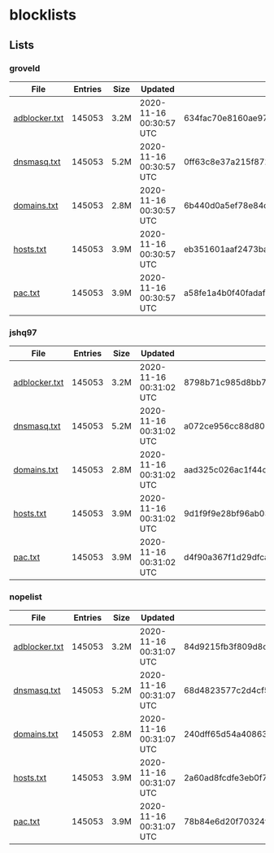 # blocklists

## Lists

### groveld

|File|Entries|Size|Updated|Hash|
|-|-|-|-|-|
|[adblocker.txt](https://raw.githubusercontent.com/groveld/blocklists/lists/groveld/adblocker.txt)|145053|3.2M|2020-11-16 00:30:57 UTC|634fac70e8160ae976e68070ba83b142844697c9|
|[dnsmasq.txt](https://raw.githubusercontent.com/groveld/blocklists/lists/groveld/dnsmasq.txt)|145053|5.2M|2020-11-16 00:30:57 UTC|0ff63c8e37a215f87226429e1383a8a85baa1a0a|
|[domains.txt](https://raw.githubusercontent.com/groveld/blocklists/lists/groveld/domains.txt)|145053|2.8M|2020-11-16 00:30:57 UTC|6b440d0a5ef78e84d88f645989678762787bc65e|
|[hosts.txt](https://raw.githubusercontent.com/groveld/blocklists/lists/groveld/hosts.txt)|145053|3.9M|2020-11-16 00:30:57 UTC|eb351601aaf2473badd571f202b8da01d8b36fa2|
|[pac.txt](https://raw.githubusercontent.com/groveld/blocklists/lists/groveld/pac.txt)|145053|3.9M|2020-11-16 00:30:57 UTC|a58fe1a4b0f40fadaf15a101c3d54afe8443ca0f|

### jshq97

|File|Entries|Size|Updated|Hash|
|-|-|-|-|-|
|[adblocker.txt](https://raw.githubusercontent.com/groveld/blocklists/lists/jshq97/adblocker.txt)|145053|3.2M|2020-11-16 00:31:02 UTC|8798b71c985d8bb71ef8c5b87e1f9ccd773ef269|
|[dnsmasq.txt](https://raw.githubusercontent.com/groveld/blocklists/lists/jshq97/dnsmasq.txt)|145053|5.2M|2020-11-16 00:31:02 UTC|a072ce956cc88d805bd8fb5d2f5582c616b88967|
|[domains.txt](https://raw.githubusercontent.com/groveld/blocklists/lists/jshq97/domains.txt)|145053|2.8M|2020-11-16 00:31:02 UTC|aad325c026ac1f44c8e7d8e4e4e740bd0071438e|
|[hosts.txt](https://raw.githubusercontent.com/groveld/blocklists/lists/jshq97/hosts.txt)|145053|3.9M|2020-11-16 00:31:02 UTC|9d1f9f9e28bf96ab03f09391c05bb2c57993d877|
|[pac.txt](https://raw.githubusercontent.com/groveld/blocklists/lists/jshq97/pac.txt)|145053|3.9M|2020-11-16 00:31:02 UTC|d4f90a367f1d29dfcabb9569c6cdecec38ff2bb0|

### nopelist

|File|Entries|Size|Updated|Hash|
|-|-|-|-|-|
|[adblocker.txt](https://raw.githubusercontent.com/groveld/blocklists/lists/nopelist/adblocker.txt)|145053|3.2M|2020-11-16 00:31:07 UTC|84d9215fb3f809d8c2ebfa7bba5a25f9b21f8bfc|
|[dnsmasq.txt](https://raw.githubusercontent.com/groveld/blocklists/lists/nopelist/dnsmasq.txt)|145053|5.2M|2020-11-16 00:31:07 UTC|68d4823577c2d4cf5f8f5770e63b28a38399d9ac|
|[domains.txt](https://raw.githubusercontent.com/groveld/blocklists/lists/nopelist/domains.txt)|145053|2.8M|2020-11-16 00:31:07 UTC|240dff65d54a408633b57b363ebc79bb109cb796|
|[hosts.txt](https://raw.githubusercontent.com/groveld/blocklists/lists/nopelist/hosts.txt)|145053|3.9M|2020-11-16 00:31:07 UTC|2a60ad8fcdfe3eb0f722aaf21405dde62e9cbb4c|
|[pac.txt](https://raw.githubusercontent.com/groveld/blocklists/lists/nopelist/pac.txt)|145053|3.9M|2020-11-16 00:31:07 UTC|78b84e6d20f70324f4207c82a0a110888578b419|

